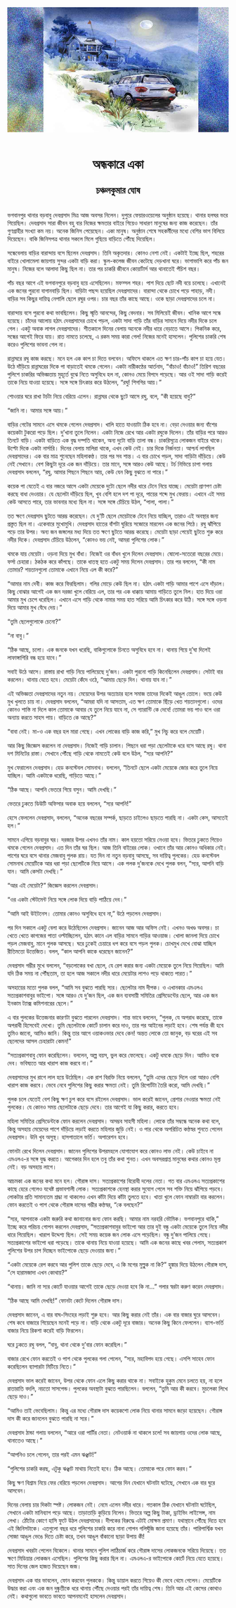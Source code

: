 <div align=center> <img src="../../metadata/images/rabibasariya/অন্ধকারে-একা-চঞ্চলকুমার-ঘোষ.jpg" align="center"></div><br><h1 align=center>অন্ধকারে একা</h1>
<h2 align=center>চঞ্চলকুমার ঘোষ</h2><br>ভগবানপুর থানার বড়বাবু দেবপ্রসাদ মিত্র আজ অবসর নিলেন। দুপুরে ফেয়ারওয়েলের অনুষ্ঠান হয়েছে। থানার হলঘর ভরে গিয়েছিল। দেবপ্রসাদ সারা জীবন বহু বার নিজের ক্ষমতার বাইরে গিয়েও সাধারণ মানুষের জন্য কাজ করেছেন। তাঁর গুণগ্রাহীর সংখ্যা কম নয়। অনেক জিনিস পেয়েছেন। একা মানুষ। অনুষ্ঠান শেষে সহকর্মীদের মধ্যে বেশির ভাগ বিলিয়ে দিয়েছেন। বাকি জিনিসপত্র থানার সকলে মিলে গুছিয়ে বাড়িতে পৌঁছে দিয়েছিল।

সন্ধেবেলায় বাড়ির বারান্দায় বসে ছিলেন দেবপ্রসাদ। তিনি অকৃতদার। কোনও নেশা নেই। একটাই ইচ্ছে ছিল, শহরের বাইরে খোলামেলা জায়গায় সুন্দর একটা বাড়ি করা। স্কুল-কলেজ জীবন কেটেছে দেড়খানা ঘরে। ভাগাভাগি করে পাঁচ জন মানুষ। নিজের বলে আলাদা কিছু ছিল না। তার পর চাকরি জীবনে কোয়ার্টার্স আর থানাতেই পঁচিশ বছর।

পাঁচ বছর আগে এই ভগবানপুরে বড়বাবু হয়ে এসেছিলেন। মফস্সল শহর। পাশ দিয়ে ছোট নদী বয়ে চলেছে। এখানেই এক জনের পুরনো বাগানবাড়ি ছিল। বাড়িটা পছন্দ হয়েছিল দেবপ্রসাদের। বারান্দা থেকে চোখে পড়ে পাহাড়, নদী। বাড়ির সব কিছুর দায়িত্ব নেপালি ছেলে রঘুর ওপর। চার বছর তাঁর কাছে আছে। ওকে ছাড়া দেবপ্রসাদের চলে না। 

বারান্দায় বসে পুরনো কথা ভাবছিলেন। কিছু স্মৃতি আনন্দের, কিছু বেদনার। সব মিলিয়েই জীবন। খানিক আগে সন্ধে হয়েছে। চাঁদের আলোয় হঠাৎ দেবপ্রসাদের চোখে পড়ল, একটা সাদা গাড়ি তাঁর বাড়ির সামনে দিয়ে নদীর দিকে চলে গেল। একটু অবাক লাগল দেবপ্রসাদের। শীতকালে দিনের বেলায় অনেকে নদীর ধারে বেড়াতে আসে। পিকনিক করে, সন্ধের আগেই ফিরে যায়। রাত নামতে চলেছে, এ রকম সময় কারা গেল! নিজের মনেই হাসলেন। পুলিশের চাকরি শেষ করেও পুলিশের ভাবনা গেল না।

রান্নাঘরে রঘু কাজ করছে। মনে হল এক কাপ চা দিতে বলবেন। অফিসে থাকলে এত ক্ষণ চার-পাঁচ কাপ চা হয়ে যেত। উঠে দাঁড়িয়ে রান্নাঘরের দিকে পা বাড়াতেই থমকে গেলেন। একটা নারীকণ্ঠের আর্তনাদ, “বাঁচাও! বাঁচাও!” তিরিশ বছরের পুলিশে চাকরির অভিজ্ঞতায় মুহূর্তে বুঝে নিতে অসুবিধে হল না, কোনও মেয়ে বিপদে পড়েছে। আর ওই সাদা গাড়ি করেই তাকে নিয়ে যাওয়া হয়েছে। সঙ্গে সঙ্গে চিৎকার করে উঠলেন, “রঘু! শিগগির আয়।”

শোওয়ার ঘরে রাখা টর্চটা নিয়ে বেরিয়ে এলেন। রান্নাঘর থেকে ছুটে আসে রঘু, বলে, “কী হয়েছে বাবু?”

“জানি না। আমার সঙ্গে আয়।”

বাড়ির গেটের সামনে এসে থমকে গেলেন দেবপ্রসাদ। খালি হাতে যাওয়াটা ঠিক হবে না। বেড়া দেওয়ার জন্য বাঁশের কয়েকটা টুকরো পড়ে ছিল। দু’খানা তুলে নিলেন। একটা নিজে রেখে আর একটা রঘুকে দিলেন। তাঁর বাড়ির পরে আরও তিনটে বাড়ি। একটা বাড়িতে এক বৃদ্ধ দম্পতি থাকেন, অন্য দুটো বাড়ি তালা বন্ধ। চাকরিসূত্রে লোকজন বাইরে থাকে। উল্টো দিকে একটা নার্সারি।  দিনের বেলায় মালিরা থাকে, এখন কেউ নেই। চার দিকে নির্জনতা। আশ্চর্য লাগছিল দেবপ্রসাদের। এক বার মাত্র শুনেছেন মহিলাকণ্ঠ। তার পর সব শান্ত। এ বার চোখে পড়ল, সাদা গাড়িটা দাঁড়িয়ে। কেউ নেই সেখানে। বেশ কিছুটা দূরে এক জন দাঁড়িয়ে। তার মানে, সঙ্গে আরও কেউ আছে। টর্চ নিভিয়ে চাপা গলায় দেবপ্রসাদ বললেন, “রঘু, আমার পিছনে পিছনে আয়, কেউ যেন কিছু বুঝতে না পারে।”

কয়েক পা যেতেই এ বার নজরে আসে একটা মেয়েকে দুটো ছেলে নদীর ধারে টেনে নিয়ে যাচ্ছে। মেয়েটা প্রাণপণ চেষ্টা করছে বাধা দেওয়ার। যে ছেলেটা দাঁড়িয়ে ছিল, খুব বেশি হলে দশ পা দূরে, পায়ের শব্দে মুখ ফেরায়। এখানে এই সময় কেউ আসতে পারে, তার ভাবনার মধ্যে ছিল না। সঙ্গে সঙ্গে চেঁচিয়ে উঠল, “পালা, পালা।”

তত ক্ষণে দেবপ্রসাদ ছুটতে আরম্ভ করেছেন। যে দু’টি ছেলে মেয়েটাকে টেনে নিয়ে যাচ্ছিল, তারাও এই অবস্থার জন্য প্রস্তুত ছিল না। একেবারে মুখোমুখি। দেবপ্রসাদ হাতের বাঁশটা ঘুরিয়ে সজোরে মারলেন এক জনের পিঠে। রঘু ঝাঁপিয়ে পড়ে তার উপর। অন্য জন জঙ্গলের মধ্য দিয়ে তত ক্ষণে ছুটতে আরম্ভ করেছে। মেয়েটা ছাড়া পেয়েই ছুটতে শুরু করে নদীর দিকে। দেবপ্রসাদ চেঁচিয়ে উঠলেন, “কোনও ভয় নেই, আমরা পুলিশের লোক।” 

থমকে যায় মেয়েটা। ওড়না দিয়ে মুখ বাঁধা। নিজেই ওর বাঁধন খুলে দিলেন দেবপ্রসাদ। ষোলো-সতেরো বছরের মেয়ে। ফর্সা চেহারা। ঠকঠক করে কাঁপছে। তাকে ধাতস্থ হতে একটু সময় দিলেন দেবপ্রসাদ। তার পর বললেন, “কী নাম তোমার? শয়তানগুলো তোমাকে এখানে নিয়ে এল কী করে?”

“আমার নাম দেবী। কাজ করে ফিরছিলাম। গলির মোড়ে কেউ ছিল না। হঠাৎ একটা গাড়ি আমার পাশে এসে দাঁড়াল। কিছু বোঝার আগেই এক জন দরজা খুলে বেরিয়ে এল, তার পর এক ধাক্কায় আমায় গাড়িতে তুলে নিল। হাত দিয়ে ওরা আমার মুখ চেপে ধরেছিল। এখানে এসে গাড়ি থেকে নামার সময় হাত সরিয়ে আমি চিৎকার করে উঠি। সঙ্গে সঙ্গে ওড়না দিয়ে আমার মুখ বেঁধে দেয়।”

“তুমি ছেলেগুলোকে চেনো?”

“না বাবু।”

“ঠিক আছে, চলো। এক জনকে যখন ধরেছি, বাকিগুলোকে চিনতে অসুবিধে হবে না। থানায় গিয়ে দু’ঘা দিলেই লাফাঙ্গাগিরি বন্ধ হয়ে যাবে।”

সবাই উঠে আসে। রাস্তায় রাখা গাড়ি নিয়ে পালিয়েছে দু’জন। একটা পুরনো গাড়ি কিনেছিলেন দেবপ্রসাদ। সেটাই বার করলেন। থানায় যেতে হবে। মেয়েটা কেঁদে ওঠে, “আমায় ছেড়ে দিন। থানায় যাব না।”

এই অভিজ্ঞতা দেবপ্রসাদের নতুন নয়। মেয়েদের উপর অত্যাচার হলে সমাজ তাদের দিকেই আঙুল তোলে। ভয়ে কেউ মুখ খুলতে চায় না। দেবপ্রসাদ বললেন, “আমরা যদি না আসতাম, এত ক্ষণ তোমাকে ছিঁড়ে খেত শয়তানগুলো। ওদের কোনও শাস্তি না দিলে কাল তোমাকে আবার যে তুলে নিয়ে যাবে না, সে গ্যারান্টি কে দেবে! তোমরা ভয় পাও বলে ওরা অন্যায় করতে সাহস পায়। বাড়িতে কে আছে?”

“বাবা নেই। মা-ও এক বছর হল মারা গেছে। এখন লোকের বাড়ি কাজ করি,” মুখ নিচু করে বলে মেয়েটি।

আর কিছু জিজ্ঞেস করলেন না দেবপ্রসাদ। নিজেই গাড়ি চালান। পিছনে ধরা পড়া ছেলেটাকে ধরে বসে আছে রঘু। থানা দশ মিনিটের রাস্তা। সেখানে পৌঁছে গাড়ি থেকে নামতেই কেউ বলে উঠল, “স্যর আপনি?”

মুখ ফেরালেন দেবপ্রসাদ। হেড কনস্টেবল সোমনাথ। বললেন, “তিনটে ছেলে একটা মেয়েকে জোর করে তুলে নিয়ে যাচ্ছিল। আমি একটাকে ধরেছি, গাড়িতে আছে।”

“ঠিক আছে। আপনি ভেতরে গিয়ে বসুন। আমি দেখছি।”

ভেতরে ঢুকতে ডিউটি অফিসার অবাক হয়ে বললেন, “স্যর আপনি!”

হেসে ফেললেন দেবপ্রসাদ, বললেন, “অনেক বছরের সম্পর্ক, ছাড়তে চাইলেও ছাড়তে পারছি না। একটা কেস, আসতেই হল।”

সামনে এগিয়ে বড়বাবুর ঘর। দরজার উপর এখনও তাঁর নাম। কাল হয়তো সরিয়ে নেওয়া হবে। ভিতরে ঢুকতে গিয়েও থমকে গেলেন দেবপ্রসাদ। এত দিন তাঁর ঘর ছিল। আজ তিনি বাইরের লোক। ওখানে তাঁর আর কোনও অধিকার নেই। পাশের ঘরে বসে থানার মেজবাবু পুলক রায়। যত দিন না নতুন বড়বাবু আসছে, সব দায়িত্ব পুলকের। হেড কনস্টেবল সোমনাথ মেয়েটিকে আর ধরা পড়া ছেলেটিকে নিয়ে আসে। এক পলক দু’জনকে দেখে পুলক বলন, “স্যর, আপনি বাড়ি যান। আমি কেসটা দেখছি।”

“আর এই মেয়েটা?” জিজ্ঞেস করলেন দেবপ্রসাদ।

“ওর একটা স্টেটমেন্ট নিয়ে সঙ্গে লোক দিয়ে বাড়ি পাঠিয়ে দেব।”

“আমি আই উইটনেস। তোমার কোনও অসুবিধে হবে না,” উঠে পড়লেন দেবপ্রসাদ।

 

পর দিন সকালে একটু বেলা করে উঠেছিলেন দেবপ্রসাদ। জানেন আজ আর অফিস নেই। এখনও অখণ্ড অবসর। চা খেতে খেতে কাগজের পাতা ওল্টাচ্ছিলেন, হঠাৎ কানে এল বাড়ির সামনে গাড়ির আওয়াজ। খোলা জানলা দিয়ে চোখে পড়ল মেজবাবু, মানে পুলক আসছে। ঘরে ঢুকেই চেয়ারে ধপ করে বসে পড়ল পুলক। চোখমুখ দেখে বোঝা যাচ্ছিল রীতিমতো উত্তেজিত। বলল, “কাল আপনি কাকে ধরেছেন জানেন?”

দেবপ্রসাদ গম্ভীর মুখে বললেন, “বড়লোকের বখা ছেলে, যে রেপ করার জন্য একটা মেয়েকে তুলে নিয়ে গিয়েছিল। আমি যদি ঠিক সময় না পৌঁছতাম, তা হলে আজ সকালে নদীর ধারে মেয়েটার লাশও পড়ে থাকতে পারত।”

অসহায়ের মতো পুলক বলল, “আমি সব বুঝতে পারছি স্যর। ছেলেটার নাম দীপক। ও এখানকার এমএলএ সত্যপ্রকাশবাবুর ভাইপো। সঙ্গে আরও যে দু’জন ছিল, এক জন ব্যবসায়ী সমিতির প্রেসিডেন্টের ছেলে, আর এক জন ইনকাম ট্যাক্স কমিশনারের ছেলে।”

এ বার পুলকের উত্তেজনার কারণটা বুঝতে পারলেন দেবপ্রসাদ। শান্ত ভাবে বললেন, “পুলক, যে অপরাধ করেছে, তাকে অপরাধী হিসেবেই দেখো। তুমি ছেলেটাকে কোর্টে চালান করে দাও, তার পর আইনের লড়াই হবে। শেষ পর্যন্ত কী হবে তুমিও জানো, আমিও জানি। কিন্তু তার আগে ওয়াকওভার দেবে কেন! অন্তত লোকে তো জানুক, বড় ঘরের এই সব ছেলেদের আসল চেহারাটা কেমন!” 

“সত্যপ্রকাশবাবু ফোন করেছিলেন। বললেন, অল্প বয়স, ভুল করে ফেলেছে। একটু ধমকে ছেড়ে দিন। আমিও বকে দেব। ভবিষ্যতে আর খারাপ কাজ করবে না।”

দেবপ্রসাদের মুখ রাগে লাল হয়ে উঠেছিল। এক রাশ বিরক্তি নিয়ে বললেন, “তুমি এদের ছেড়ে দিলে ওরা আরও বেশি খারাপ কাজ করবে। ভেবে নেবে পুলিশের কিছু করার ক্ষমতা নেই। তুমি রিপোর্টটা তৈরি করো, আমি দেখছি।” 

পুলক চলে যেতেই বেশ কিছু ক্ষণ চুপ করে বসে রইলেন দেবপ্রসাদ। ভাল করেই জানেন, প্রেশার নেওয়ার ক্ষমতা নেই পুলকের। যে কোনও সময় ছেলেটাকে ছেড়ে দেবে। তার আগেই যা কিছু করার, করতে হবে। 

মহিলা সমিতির প্রেসিডেন্টকে ফোন করলেন দেবপ্রসাদ। অসম্ভব সাহসী মহিলা। লোকে তাঁর সম্বন্ধে অনেক কথা বলে, কিন্তু অসহায় মেয়েদের পাশে দাঁড়িয়ে লড়াই করতে মহিলার জুড়ি নেই। ও পার থেকে অপরিচিত কণ্ঠস্বর শুনতে পেলেন দেবপ্রসাদ। উনি খুব অসুস্থ। হাসপাতালে ভর্তি। অপারেশন হবে।

ফোনটা রেখে দিলেন দেবপ্রসাদ। জানেন পুলিশের উপরমহলে যোগাযোগ করে কোনও লাভ নেই। কেউ চাইবে না এমএলএ-র সঙ্গে যুদ্ধ করতে। আগেকার দিন হলে তবু তাঁর কথা শুনত। এখন অবসরপ্রাপ্ত মানুষের কথার কোনও মূল্য নেই। বড় অসহায় লাগে।

আচমকা এক জনের কথা মনে হল। গৌরাঙ্গ দাস। সত্যপ্রকাশের বিরোধী দলের নেতা। গত বার এমএলএ সত্যপ্রকাশের কাছে হেরে গেলেও যথেষ্ট প্রভাবশালী লোক। সত্যপ্রকাশকে হেনস্থা করার সুযোগ পেলে সব শক্তি নিয়ে ঝাঁপিয়ে পড়বে। লোকটার প্রতি সামান্যতম শ্রদ্ধা না থাকলেও এখন কাঁটা দিয়ে কাঁটা তুলতে হবে। খাতা খুলে ফোন নাম্বারটা বার করলেন। ফোন করতেই ও পাশ থেকে গৌরাঙ্গ দাসের গম্ভীর কণ্ঠস্বর, “কে বলছেন?”

“স্যর, আপনাকে একটা জরুরি কথা জানানোর জন্য ফোন করছি। আমার নাম নরহরি ভৌমিক। ভগবানপুরে থাকি,” ইচ্ছে করে পরিচয় গোপন করলেন দেবপ্রসাদ, “সত্যপ্রকাশবাবুর ভাইপো আর তার দুই বন্ধু একটা মেয়েকে তুলে নিয়ে নদীর ধারে গিয়েছিল। খারাপ উদ্দেশ্য ছিল। সেই সময় কয়েক জন লোক এসে পড়েছিল। বন্ধু দু’জন পালিয়ে গেছে। সত্যপ্রকাশের ভাইপো ধরা পড়েছে। তাকে থানায় নিয়ে যাওয়া হয়েছে। আমি এক জনের কাছে খবর পেলাম, সত্যপ্রকাশ পুলিশের উপর চাপ দিচ্ছেন ভাইপোকে ছেড়ে দেওয়ার জন্য।”

“একটা মেয়েকে রেপ করবে আর পুলিশ তাকে ছেড়ে দেবে, এ কি মগের মুল্লুক না কি?” হুঙ্কার দিয়ে উঠলেন গৌরাঙ্গ দাস, “সে হারামজাদা এখন কোথায়?”

“থানায়। জানি না স্যর কোর্টে যাওয়ার আগেই তাকে ছেড়ে দেওয়া হবে কি না...” গলার স্বরটা করুণ করেন দেবপ্রসাদ।

“ঠিক আছে আমি দেখছি!” ফোনটা কেটে দিলেন গৌরাঙ্গ দাস।

দেবপ্রসাদ জানেন, এ বার বাঘ-সিংহের লড়াই শুরু হবে। আর কিছু করার নেই তাঁর। এক বার বাজার ঘুরে আসবেন। শেষ কবে বাজারে গিয়েছেন মনেই পড়ে না। বাড়ি থেকে একটু দূরে বাজার। অনেক কিছু কিনে ফেললেন। ব্যাগ-ভর্তি বাজার নিয়ে রিকশা করেই বাড়ি ফিরলেন।

ঘরে ঢুকতে রঘু বলল, “বাবু, থানা থেকে দু’বার ফোন করেছিল।”

বাজার রেখে ফোন করতেই ও পাশ থেকে পুলকের গলা পেলেন, “স্যর, মহাবিপদ হয়ে গেছে। এসপি সাহেব ফোন করেছিলেন ব্যাপারটা মিটিয়ে নিতে।”

দেবপ্রসাদ ভাল করেই জানেন, উপর থেকে ফোন এলে কিছু করার থাকে না। সবাইকে হুকুম মেনে চলতে হয়, না হলে রাতারাতি বদলি, নয়তো সাসপেন্ড। পুলকের অবস্থাটা বুঝতে পারছিলেন। বললেন, “তুমি আর কী করবে। মুচলেকা লিখে ছেড়ে দাও।”

“আমিও তাই ভেবেছিলাম। কিন্তু এর মধ্যে গৌরাঙ্গ দাস কয়েকশো লোক নিয়ে থানার সামনে জড়ো হয়েছেন। গৌরাঙ্গ দাস কী করে জানলেন বুঝতে পারছি না স্যর।”

দেবপ্রসাদ ঠান্ডা গলায় বললেন, “আরে ওরা পার্টির নেতা। নেটওয়ার্ক না থাকলে চলে! সব জায়গায় ওদের লোক আছে, থানাতেও আছে।” 

“আপনিও চলে গেলেন, তার পরই এমন ঝঞ্ঝাট!” 

“পুলিশের চাকরি করছ, এটুকু ঝঞ্ঝাট মাথায় নিতেই হবে। ঠিক আছে। তোমাকে পরে ফোন করব।”

কিছু ক্ষণ বিশ্রাম নিয়ে ফের বেরিয়ে পড়লেন দেবপ্রসাদ। আগের দিন যেখানে ঘটনাটা ঘটেছে, সেখানে এক বার ঘুরে আসবেন।

দিনের বেলায় চার দিকটা স্পষ্ট। লোকজন নেই। নেমে এলেন নদীর ধারে। গতকাল ঠিক যেখানে ঘটনাটা ঘটেছিল, সেখানে একটা মানিব্যাগ পড়ে আছে। তাড়াতাড়ি কুড়িয়ে নিলেন। ভিতরে অল্প কিছু টাকা, ড্রাইভিং লাইসেন্স, নাম লেখা। ঠোঁটের কোণে হাসি ফুটে উঠল দেবপ্রসাদের। দীপকের বিরুদ্ধে এটাই মোক্ষম প্রমাণ। যথাস্থানে পৌঁছে দিতে হবে এই জিনিসটাকে। এতগুলো বছর ধরে পুলিশের চাকরি করে নানা গোপন গলিঘুঁজি জানা হয়েছে তাঁর। পারিপার্শ্বিক যখন সোজা আঙুল ভেঙে দিতে চেষ্টা করে, তখন আঙুল বাঁকানো ছাড়া উপায় কী!

দেবপ্রসাদ খবরটা পেলেন বিকেলে। থানার সামনে পুলিশ লাঠিচার্জ করে গৌরাঙ্গ দাসের লোকজনকে সরিয়ে দিয়েছে। তত ক্ষণে মিডিয়ার লোকজন এসেছিল। পুলিশের কিছু করার ছিল না। এমএলএ-র ভাইপোকে কোর্টে নিয়ে যেতে হয়েছে। সাত দিনের জেল হাজত দিয়েছেন জজ।

দেবপ্রসাদ এক বার ভাবলেন, ফোন করবেন পুলককে। কিন্তু ডায়াল করতে গিয়েও কী ভেবে থেমে গেলেন। মেয়েটিকে উদ্ধার করা এবং এক জন দুষ্কৃতীকে ধরে থানায় পৌঁছে দেওয়ার পরই তাঁর দায়িত্ব শেষ। তিনি আর এই কেসের কোথাও নেই। কথাগুলো ভাবতে ভাবতে আপনমনেই হাসলেন দেবপ্রসাদ।